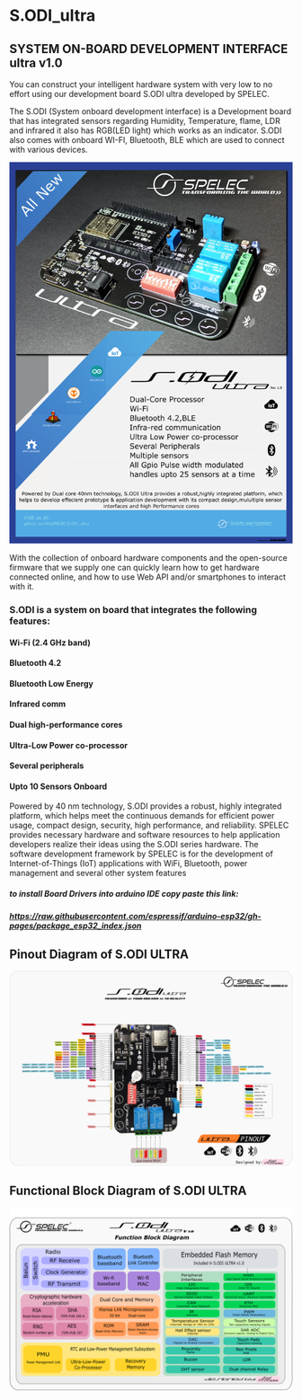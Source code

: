 

# S.ODI_ultra

## SYSTEM ON-BOARD DEVELOPMENT INTERFACE  ultra v1.0
  You can construct your intelligent hardware system with very low to no effort using our development board S.ODI ultra developed by SPELEC.

The S.ODI (System onboard development interface) is a Development board that has integrated sensors regarding Humidity, Temperature, flame, LDR and infrared it also has RGB(LED light) which works as an indicator. S.ODI also comes with onboard WI-FI, Bluetooth, BLE which are used to connect with various devices. 
 
 ![](S.ODI%20IMAGES/s.odi%20featuring%20broucher.png)
 
With the collection of onboard hardware components and the open-source firmware that we supply one can quickly learn how to get hardware connected online, and how to use Web API and/or smartphones to interact with it.
### S.ODI is a system on board that integrates the following features: 
#### Wi-Fi (2.4 GHz band)
#### Bluetooth 4.2 
#### Bluetooth Low Energy 
#### Infrared comm 
#### Dual high-performance cores
#### Ultra-Low Power co-processor 
#### Several peripherals 
#### Upto 10 Sensors Onboard

  Powered by 40 nm technology, S.ODI provides a robust, highly integrated platform, which helps meet the continuous demands for efficient power usage, compact design, security, high performance, and reliability. 
 SPELEC provides necessary hardware and software resources to help application developers realize their ideas using the S.ODI series hardware. The software development framework by SPELEC is for the development of Internet-of-Things (IoT) applications with WiFi, Bluetooth, power management and several other system features
 
##### to install Board Drivers into arduino IDE copy paste this link: 
##### https://raw.githubusercontent.com/espressif/arduino-esp32/gh-pages/package_esp32_index.json 

## Pinout Diagram of S.ODI ULTRA

![](S.ODI%20IMAGES/S.ODI%20PINOUT(HD)final.png)

## Functional Block Diagram of S.ODI ULTRA
![](S.ODI%20IMAGES/S.ODI%20BLOCK%20DIAGRAM%20HD.png)
